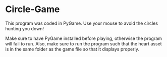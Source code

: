 # Circle-Game
This program was coded in PyGame. Use your mouse to avoid the circles hunting you down!

Make sure to have PyGame installed before playing, otherwise the program will fail to run. Also, make sure to run the program such that the heart asset is in the same folder as the game file so that it displays properly.
